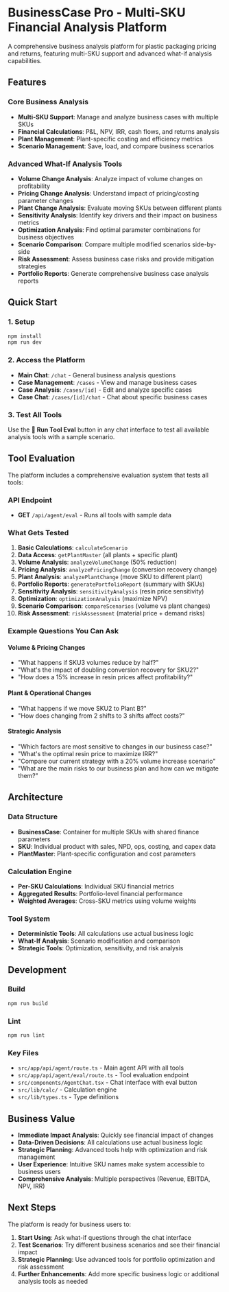 # BusinessCase Pro - Multi-SKU Financial Analysis Platform

A comprehensive business analysis platform for plastic packaging pricing and returns, featuring multi-SKU support and advanced what-if analysis capabilities.

## Features

### Core Business Analysis
- **Multi-SKU Support**: Manage and analyze business cases with multiple SKUs
- **Financial Calculations**: P&L, NPV, IRR, cash flows, and returns analysis
- **Plant Management**: Plant-specific costing and efficiency metrics
- **Scenario Management**: Save, load, and compare business scenarios

### Advanced What-If Analysis Tools
- **Volume Change Analysis**: Analyze impact of volume changes on profitability
- **Pricing Change Analysis**: Understand impact of pricing/costing parameter changes
- **Plant Change Analysis**: Evaluate moving SKUs between different plants
- **Sensitivity Analysis**: Identify key drivers and their impact on business metrics
- **Optimization Analysis**: Find optimal parameter combinations for business objectives
- **Scenario Comparison**: Compare multiple modified scenarios side-by-side
- **Risk Assessment**: Assess business case risks and provide mitigation strategies
- **Portfolio Reports**: Generate comprehensive business case analysis reports

## Quick Start

### 1. Setup
```bash
npm install
npm run dev
```

### 2. Access the Platform
- **Main Chat**: `/chat` - General business analysis questions
- **Case Management**: `/cases` - View and manage business cases
- **Case Analysis**: `/cases/[id]` - Edit and analyze specific cases
- **Case Chat**: `/cases/[id]/chat` - Chat about specific business cases

### 3. Test All Tools
Use the **🧪 Run Tool Eval** button in any chat interface to test all available analysis tools with a sample scenario.

## Tool Evaluation

The platform includes a comprehensive evaluation system that tests all tools:

### API Endpoint
- **GET** `/api/agent/eval` - Runs all tools with sample data

### What Gets Tested
1. **Basic Calculations**: `calculateScenario`
2. **Data Access**: `getPlantMaster` (all plants + specific plant)
3. **Volume Analysis**: `analyzeVolumeChange` (50% reduction)
4. **Pricing Analysis**: `analyzePricingChange` (conversion recovery change)
5. **Plant Analysis**: `analyzePlantChange` (move SKU to different plant)
6. **Portfolio Reports**: `generatePortfolioReport` (summary with SKUs)
7. **Sensitivity Analysis**: `sensitivityAnalysis` (resin price sensitivity)
8. **Optimization**: `optimizationAnalysis` (maximize NPV)
9. **Scenario Comparison**: `compareScenarios` (volume vs plant changes)
10. **Risk Assessment**: `riskAssessment` (material price + demand risks)

### Example Questions You Can Ask

#### Volume & Pricing Changes
- "What happens if SKU3 volumes reduce by half?"
- "What's the impact of doubling conversion recovery for SKU2?"
- "How does a 15% increase in resin prices affect profitability?"

#### Plant & Operational Changes
- "What happens if we move SKU2 to Plant B?"
- "How does changing from 2 shifts to 3 shifts affect costs?"

#### Strategic Analysis
- "Which factors are most sensitive to changes in our business case?"
- "What's the optimal resin price to maximize IRR?"
- "Compare our current strategy with a 20% volume increase scenario"
- "What are the main risks to our business plan and how can we mitigate them?"

## Architecture

### Data Structure
- **BusinessCase**: Container for multiple SKUs with shared finance parameters
- **SKU**: Individual product with sales, NPD, ops, costing, and capex data
- **PlantMaster**: Plant-specific configuration and cost parameters

### Calculation Engine
- **Per-SKU Calculations**: Individual SKU financial metrics
- **Aggregated Results**: Portfolio-level financial performance
- **Weighted Averages**: Cross-SKU metrics using volume weights

### Tool System
- **Deterministic Tools**: All calculations use actual business logic
- **What-If Analysis**: Scenario modification and comparison
- **Strategic Tools**: Optimization, sensitivity, and risk analysis

## Development

### Build
```bash
npm run build
```

### Lint
```bash
npm run lint
```

### Key Files
- `src/app/api/agent/route.ts` - Main agent API with all tools
- `src/app/api/agent/eval/route.ts` - Tool evaluation endpoint
- `src/components/AgentChat.tsx` - Chat interface with eval button
- `src/lib/calc/` - Calculation engine
- `src/lib/types.ts` - Type definitions

## Business Value

- **Immediate Impact Analysis**: Quickly see financial impact of changes
- **Data-Driven Decisions**: All calculations use actual business logic
- **Strategic Planning**: Advanced tools help with optimization and risk management
- **User Experience**: Intuitive SKU names make system accessible to business users
- **Comprehensive Analysis**: Multiple perspectives (Revenue, EBITDA, NPV, IRR)

## Next Steps

The platform is ready for business users to:
1. **Start Using**: Ask what-if questions through the chat interface
2. **Test Scenarios**: Try different business scenarios and see their financial impact
3. **Strategic Planning**: Use advanced tools for portfolio optimization and risk assessment
4. **Further Enhancements**: Add more specific business logic or additional analysis tools as needed
